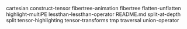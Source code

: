 cartesian
construct-tensor
fibertree-animation
fibertree
flatten-unflatten
highlight-multiPE
lessthan-lessthan-operator
README.md
split-at-depth
split
tensor-highlighting
tensor-transforms
tmp
traversal
union-operator
